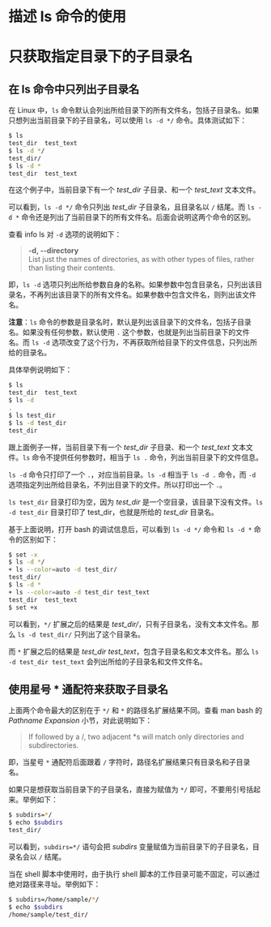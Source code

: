# 描述 ls 命令的使用

# 只获取指定目录下的子目录名

## 在 ls 命令中只列出子目录名
在 Linux 中，`ls` 命令默认会列出所给目录下的所有文件名，包括子目录名。如果只想列出当前目录下的子目录名，可以使用 `ls -d */` 命令。具体测试如下：
```bash
$ ls
test_dir  test_text
$ ls -d */
test_dir/
$ ls -d *
test_dir  test_text
```
在这个例子中，当前目录下有一个 *test_dir* 子目录、和一个 *test_text* 文本文件。

可以看到，`ls -d */` 命令只列出 *test_dir* 子目录名，且目录名以 `/` 结尾。而 `ls -d *` 命令还是列出了当前目录下的所有文件名。后面会说明这两个命令的区别。

查看 info ls 对 `-d` 选项的说明如下：
> **-d, --directory**  
List just the names of directories, as with other types of files, rather than listing their contents.

即，`ls -d` 选项只列出所给参数自身的名称。如果参数中包含目录名，只列出该目录名，不再列出该目录下的所有文件名。如果参数中包含文件名，则列出该文件名。

**注意**：`ls` 命令的参数是目录名时，默认是列出该目录下的文件名，包括子目录名。如果没有任何参数，默认使用 `.` 这个参数，也就是列出当前目录下的文件名。而 `ls -d` 选项改变了这个行为，不再获取所给目录下的文件信息，只列出所给的目录名。

具体举例说明如下：
```bash
$ ls
test_dir  test_text
$ ls -d
.
$ ls test_dir
$ ls -d test_dir
test_dir
```
跟上面例子一样，当前目录下有一个 *test_dir* 子目录、和一个 *test_text* 文本文件。`ls` 命令不提供任何参数时，相当于 `ls .` 命令，列出当前目录下的文件信息。

`ls -d` 命令只打印了一个 `.`，对应当前目录。`ls -d` 相当于 `ls -d .` 命令，而 `-d` 选项指定列出所给目录名，不列出目录下的文件。所以打印出一个 `.`。

`ls test_dir` 目录打印为空，因为 *test_dir* 是一个空目录，该目录下没有文件。`ls -d test_dir` 目录打印了 test_dir，也就是所给的 *test_dir* 目录名。

基于上面说明，打开 bash 的调试信息后，可以看到 `ls -d */` 命令和 `ls -d *` 命令的区别如下：
```bash
$ set -x
$ ls -d */
+ ls --color=auto -d test_dir/
test_dir/
$ ls -d *
+ ls --color=auto -d test_dir test_text
test_dir  test_text
$ set +x
```
可以看到，`*/` 扩展之后的结果是 *test_dir/*，只有子目录名，没有文本文件名。那么 `ls -d test_dir/` 只列出了这个目录名。

而 `*` 扩展之后的结果是 *test_dir test_text*，包含子目录名和文本文件名。那么 `ls -d test_dir test_text` 会列出所给的子目录名和文件文件名。

## 使用星号 * 通配符来获取子目录名
上面两个命令最大的区别在于 `*/` 和 `*` 的路径名扩展结果不同。查看 man bash 的 *Pathname Expansion* 小节，对此说明如下：
> If followed by a /, two adjacent *s will match only directories and subdirectories.

即，当星号 `*` 通配符后面跟着 `/` 字符时，路径名扩展结果只有目录名和子目录名。

如果只是想获取当前目录下的子目录名，直接为赋值为 `*/` 即可，不要用引号括起来。举例如下：
```bash
$ subdirs=*/
$ echo $subdirs
test_dir/
```
可以看到，`subdirs=*/` 语句会把 *subdirs* 变量赋值为当前目录下的子目录名，目录名会以 `/` 结尾。

当在 shell 脚本中使用时，由于执行 shell 脚本的工作目录可能不固定，可以通过绝对路径来寻址。举例如下：
```bash
$ subdirs=/home/sample/*/
$ echo $subdirs
/home/sample/test_dir/
```
